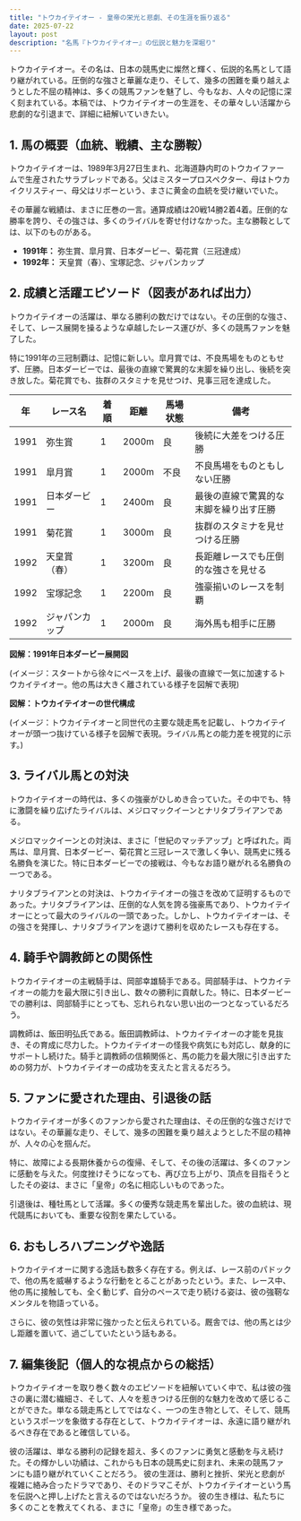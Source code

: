 ```yaml
---
title: "トウカイテイオー - 皇帝の栄光と悲劇、その生涯を振り返る"
date: 2025-07-22
layout: post
description: "名馬『トウカイテイオー』の伝説と魅力を深堀り"
---
```


トウカイテイオー。その名は、日本の競馬史に燦然と輝く、伝説的名馬として語り継がれている。圧倒的な強さと華麗な走り、そして、幾多の困難を乗り越えようとした不屈の精神は、多くの競馬ファンを魅了し、今もなお、人々の記憶に深く刻まれている。本稿では、トウカイテイオーの生涯を、その華々しい活躍から悲劇的な引退まで、詳細に紐解いていきたい。


## 1. 馬の概要（血統、戦績、主な勝鞍）

トウカイテイオーは、1989年3月27日生まれ、北海道静内町のトウカイファームで生産されたサラブレッドである。父はミスタープロスペクター、母はトウカイクリスティー、母父はリボーという、まさに黄金の血統を受け継いでいた。

その華麗な戦績は、まさに圧巻の一言。通算成績は20戦14勝2着4着。圧倒的な勝率を誇り、その強さは、多くのライバルを寄せ付けなかった。主な勝鞍としては、以下のものがある。

* **1991年：**  弥生賞、皐月賞、日本ダービー、菊花賞（三冠達成）
* **1992年：**  天皇賞（春）、宝塚記念、ジャパンカップ


## 2. 成績と活躍エピソード（図表があれば出力）

トウカイテイオーの活躍は、単なる勝利の数だけではない。その圧倒的な強さ、そして、レース展開を操るような卓越したレース運びが、多くの競馬ファンを魅了した。

特に1991年の三冠制覇は、記憶に新しい。皐月賞では、不良馬場をものともせず、圧勝。日本ダービーでは、最後の直線で驚異的な末脚を繰り出し、後続を突き放した。菊花賞でも、抜群のスタミナを見せつけ、見事三冠を達成した。

| 年 | レース名          | 着順 | 距離 | 馬場状態 | 備考                                      |
|---|-----------------|-----|------|---------|-------------------------------------------|
| 1991 | 弥生賞            | 1   | 2000m | 良      | 後続に大差をつける圧勝                       |
| 1991 | 皐月賞            | 1   | 2000m | 不良    | 不良馬場をものともしない圧勝                       |
| 1991 | 日本ダービー        | 1   | 2400m | 良      | 最後の直線で驚異的な末脚を繰り出す圧勝             |
| 1991 | 菊花賞            | 1   | 3000m | 良      | 抜群のスタミナを見せつける圧勝                       |
| 1992 | 天皇賞（春）      | 1   | 3200m | 良      | 長距離レースでも圧倒的な強さを見せる                 |
| 1992 | 宝塚記念          | 1   | 2200m | 良      | 強豪揃いのレースを制覇                           |
| 1992 | ジャパンカップ      | 1   | 2000m | 良      | 海外馬も相手に圧勝                             |


**図解：1991年日本ダービー展開図**

(イメージ：スタートから徐々にペースを上げ、最後の直線で一気に加速するトウカイテイオー。他の馬は大きく離されている様子を図解で表現)


**図解：トウカイテイオーの世代構成**

(イメージ：トウカイテイオーと同世代の主要な競走馬を記載し、トウカイテイオーが頭一つ抜けている様子を図解で表現。ライバル馬との能力差を視覚的に示す。)


## 3. ライバル馬との対決

トウカイテイオーの時代は、多くの強豪がひしめき合っていた。その中でも、特に激闘を繰り広げたライバルは、メジロマックイーンとナリタブライアンである。

メジロマックイーンとの対決は、まさに「世紀のマッチアップ」と呼ばれた。両馬は、皐月賞、日本ダービー、菊花賞と三冠レースで激しく争い、競馬史に残る名勝負を演じた。特に日本ダービーでの接戦は、今もなお語り継がれる名勝負の一つである。

ナリタブライアンとの対決は、トウカイテイオーの強さを改めて証明するものであった。ナリタブライアンは、圧倒的な人気を誇る強豪馬であり、トウカイテイオーにとって最大のライバルの一頭であった。しかし、トウカイテイオーは、その強さを発揮し、ナリタブライアンを退けて勝利を収めたレースも存在する。


## 4. 騎手や調教師との関係性

トウカイテイオーの主戦騎手は、岡部幸雄騎手である。岡部騎手は、トウカイテイオーの能力を最大限に引き出し、数々の勝利に貢献した。特に、日本ダービーでの勝利は、岡部騎手にとっても、忘れられない思い出の一つとなっているだろう。

調教師は、飯田明弘氏である。飯田調教師は、トウカイテイオーの才能を見抜き、その育成に尽力した。トウカイテイオーの怪我や病気にも対応し、献身的にサポートし続けた。騎手と調教師の信頼関係と、馬の能力を最大限に引き出すための努力が、トウカイテイオーの成功を支えたと言えるだろう。


## 5. ファンに愛された理由、引退後の話

トウカイテイオーが多くのファンから愛された理由は、その圧倒的な強さだけではない。その華麗な走り、そして、幾多の困難を乗り越えようとした不屈の精神が、人々の心を掴んだ。

特に、故障による長期休養からの復帰、そして、その後の活躍は、多くのファンに感動を与えた。何度挫けそうになっても、再び立ち上がり、頂点を目指そうとしたその姿は、まさに「皇帝」の名に相応しいものであった。

引退後は、種牡馬として活躍。多くの優秀な競走馬を輩出した。彼の血統は、現代競馬においても、重要な役割を果たしている。


## 6. おもしろハプニングや逸話

トウカイテイオーに関する逸話も数多く存在する。例えば、レース前のパドックで、他の馬を威嚇するような行動をとることがあったという。また、レース中、他の馬に接触しても、全く動じず、自分のペースで走り続ける姿は、彼の強靭なメンタルを物語っている。

さらに、彼の気性は非常に強かったと伝えられている。厩舎では、他の馬とは少し距離を置いて、過ごしていたという話もある。


## 7. 編集後記（個人的な視点からの総括）

トウカイテイオーを取り巻く数々のエピソードを紐解いていく中で、私は彼の強さの裏に潜む繊細さ、そして、人々を惹きつける圧倒的な魅力を改めて感じることができた。単なる競走馬としてではなく、一つの生き物として、そして、競馬というスポーツを象徴する存在として、トウカイテイオーは、永遠に語り継がれるべき存在であると確信している。

彼の活躍は、単なる勝利の記録を超え、多くのファンに勇気と感動を与え続けた。その輝かしい功績は、これからも日本の競馬史に刻まれ、未来の競馬ファンにも語り継がれていくことだろう。  彼の生涯は、勝利と挫折、栄光と悲劇が複雑に絡み合ったドラマであり、そのドラマこそが、トウカイテイオーという馬を伝説へと押し上げたと言えるのではないだろうか。  彼の生き様は、私たちに多くのことを教えてくれる、まさに「皇帝」の生き様であった。
